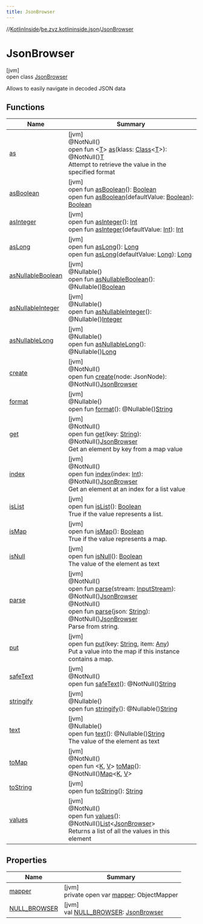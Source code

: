 ```yaml
---
title: JsonBrowser
---
```

//[KotlinInside](../../../index.html)/[be.zvz.kotlininside.json](../index.html)/[JsonBrowser](index.html)

# JsonBrowser

[jvm]\
open class [JsonBrowser](index.html)

Allows to easily navigate in decoded JSON data

## Functions

| Name | Summary |
|---|---|
| [as](as.html) | [jvm]<br>@NotNull()<br>open fun <[T](as.html)> [as](as.html)(klass: [Class](https://docs.oracle.com/javase/7/docs/api/java/lang/Class.html)<[T](as.html)>): @NotNull()[T](as.html)<br>Attempt to retrieve the value in the specified format |
| [asBoolean](as-boolean.html) | [jvm]<br>open fun [asBoolean](as-boolean.html)(): [Boolean](https://kotlinlang.org/api/latest/jvm/stdlib/kotlin/-boolean/index.html)<br>open fun [asBoolean](as-boolean.html)(defaultValue: [Boolean](https://kotlinlang.org/api/latest/jvm/stdlib/kotlin/-boolean/index.html)): [Boolean](https://kotlinlang.org/api/latest/jvm/stdlib/kotlin/-boolean/index.html) |
| [asInteger](as-integer.html) | [jvm]<br>open fun [asInteger](as-integer.html)(): [Int](https://kotlinlang.org/api/latest/jvm/stdlib/kotlin/-int/index.html)<br>open fun [asInteger](as-integer.html)(defaultValue: [Int](https://kotlinlang.org/api/latest/jvm/stdlib/kotlin/-int/index.html)): [Int](https://kotlinlang.org/api/latest/jvm/stdlib/kotlin/-int/index.html) |
| [asLong](as-long.html) | [jvm]<br>open fun [asLong](as-long.html)(): [Long](https://kotlinlang.org/api/latest/jvm/stdlib/kotlin/-long/index.html)<br>open fun [asLong](as-long.html)(defaultValue: [Long](https://kotlinlang.org/api/latest/jvm/stdlib/kotlin/-long/index.html)): [Long](https://kotlinlang.org/api/latest/jvm/stdlib/kotlin/-long/index.html) |
| [asNullableBoolean](as-nullable-boolean.html) | [jvm]<br>@Nullable()<br>open fun [asNullableBoolean](as-nullable-boolean.html)(): @Nullable()[Boolean](https://docs.oracle.com/javase/7/docs/api/java/lang/Boolean.html) |
| [asNullableInteger](as-nullable-integer.html) | [jvm]<br>@Nullable()<br>open fun [asNullableInteger](as-nullable-integer.html)(): @Nullable()[Integer](https://docs.oracle.com/javase/7/docs/api/java/lang/Integer.html) |
| [asNullableLong](as-nullable-long.html) | [jvm]<br>@Nullable()<br>open fun [asNullableLong](as-nullable-long.html)(): @Nullable()[Long](https://docs.oracle.com/javase/7/docs/api/java/lang/Long.html) |
| [create](create.html) | [jvm]<br>@NotNull()<br>open fun [create](create.html)(node: JsonNode): @NotNull()[JsonBrowser](index.html) |
| [format](format.html) | [jvm]<br>@Nullable()<br>open fun [format](format.html)(): @Nullable()[String](https://docs.oracle.com/javase/7/docs/api/java/lang/String.html) |
| [get](get.html) | [jvm]<br>@NotNull()<br>open fun [get](get.html)(key: [String](https://docs.oracle.com/javase/7/docs/api/java/lang/String.html)): @NotNull()[JsonBrowser](index.html)<br>Get an element by key from a map value |
| [index](--index--.html) | [jvm]<br>@NotNull()<br>open fun [index](--index--.html)(index: [Int](https://kotlinlang.org/api/latest/jvm/stdlib/kotlin/-int/index.html)): @NotNull()[JsonBrowser](index.html)<br>Get an element at an index for a list value |
| [isList](is-list.html) | [jvm]<br>open fun [isList](is-list.html)(): [Boolean](https://kotlinlang.org/api/latest/jvm/stdlib/kotlin/-boolean/index.html)<br>True if the value represents a list. |
| [isMap](is-map.html) | [jvm]<br>open fun [isMap](is-map.html)(): [Boolean](https://kotlinlang.org/api/latest/jvm/stdlib/kotlin/-boolean/index.html)<br>True if the value represents a map. |
| [isNull](is-null.html) | [jvm]<br>open fun [isNull](is-null.html)(): [Boolean](https://kotlinlang.org/api/latest/jvm/stdlib/kotlin/-boolean/index.html)<br>The value of the element as text |
| [parse](parse.html) | [jvm]<br>@NotNull()<br>open fun [parse](parse.html)(stream: [InputStream](https://docs.oracle.com/javase/7/docs/api/java/io/InputStream.html)): @NotNull()[JsonBrowser](index.html)<br>@NotNull()<br>open fun [parse](parse.html)(json: [String](https://docs.oracle.com/javase/7/docs/api/java/lang/String.html)): @NotNull()[JsonBrowser](index.html)<br>Parse from string. |
| [put](put.html) | [jvm]<br>open fun [put](put.html)(key: [String](https://docs.oracle.com/javase/7/docs/api/java/lang/String.html), item: [Any](https://kotlinlang.org/api/latest/jvm/stdlib/kotlin/-any/index.html))<br>Put a value into the map if this instance contains a map. |
| [safeText](safe-text.html) | [jvm]<br>@NotNull()<br>open fun [safeText](safe-text.html)(): @NotNull()[String](https://docs.oracle.com/javase/7/docs/api/java/lang/String.html) |
| [stringify](stringify.html) | [jvm]<br>@Nullable()<br>open fun [stringify](stringify.html)(): @Nullable()[String](https://docs.oracle.com/javase/7/docs/api/java/lang/String.html) |
| [text](text.html) | [jvm]<br>@Nullable()<br>open fun [text](text.html)(): @Nullable()[String](https://docs.oracle.com/javase/7/docs/api/java/lang/String.html)<br>The value of the element as text |
| [toMap](to-map.html) | [jvm]<br>@NotNull()<br>open fun <[K](to-map.html), [V](to-map.html)> [toMap](to-map.html)(): @NotNull()[Map](https://docs.oracle.com/javase/7/docs/api/java/util/Map.html)<[K](to-map.html), [V](to-map.html)> |
| [toString](to-string.html) | [jvm]<br>open fun [toString](to-string.html)(): [String](https://docs.oracle.com/javase/7/docs/api/java/lang/String.html) |
| [values](values.html) | [jvm]<br>@NotNull()<br>open fun [values](values.html)(): @NotNull()[List](https://docs.oracle.com/javase/7/docs/api/java/util/List.html)<[JsonBrowser](index.html)><br>Returns a list of all the values in this element |

## Properties

| Name | Summary |
|---|---|
| [mapper](mapper.html) | [jvm]<br>private open var [mapper](mapper.html): ObjectMapper |
| [NULL_BROWSER](-n-u-l-l_-b-r-o-w-s-e-r.html) | [jvm]<br>val [NULL_BROWSER](-n-u-l-l_-b-r-o-w-s-e-r.html): [JsonBrowser](index.html) |


